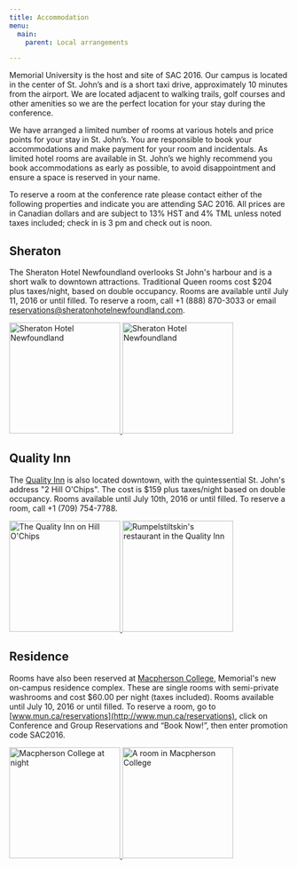 ```yaml
---
title: Accommodation
menu:
  main:
    parent: Local arrangements

---
```


Memorial University is the host and site of SAC 2016. Our campus is located in
the center of St. John’s and is a short taxi drive, approximately 10 minutes
from the airport. We are located adjacent to walking trails, golf courses and
other amenities so we are the perfect location for your stay during the
conference.

We have arranged a limited number of rooms at various hotels and price points
for your stay in St. John’s. You are responsible to book your accommodations and
make payment for your room and incidentals. As limited hotel rooms are available
in St. John’s we highly recommend you book accommodations as early as possible,
to avoid disappointment and ensure a space is reserved in your name.

To reserve a room at the conference rate please contact either of the following
properties and indicate you are attending  SAC 2016.  All prices are in Canadian
dollars and are subject to 13% HST and 4% TML unless noted taxes included; check
in is 3 pm and check out is noon.



## Sheraton

The Sheraton Hotel Newfoundland overlooks St John's harbour and is a short walk
to downtown attractions.
Traditional Queen rooms cost $204 plus taxes/night, based on double occupancy.
Rooms are available until July 11, 2016 or until filled.
To reserve a room, call +1 (888) 870-3033 or email
[reservations@sheratonhotelnewfoundland.com](mailto:reservations@sheratonhotelnewfoundland.com).

<a href="http://r-ec.bstatic.com/images/hotel/max400/148/1480604.jpg">
<img src="http://r-ec.bstatic.com/images/hotel/max400/148/1480604.jpg"
 alt="Sheraton Hotel Newfoundland" width="200"/>
</a>
<a href="http://destinationstjohns.com/wp-content/uploads/2012/01/Sheraton.jpg">
<img src="http://destinationstjohns.com/wp-content/uploads/2012/01/Sheraton.jpg"
 alt="Sheraton Hotel Newfoundland" width="200"/>
</a>


## Quality Inn

The
[Quality Inn](http://www.stjohnsqualityhotel.com/) is also located downtown,
with the quintessential St. John's address "2 Hill O'Chips".
The cost is $159 plus taxes/night based on double occupancy.
Rooms available until July 10th, 2016 or until filled.
To reserve a room, call +1 (709) 754-7788.

<a href="https://www.choicehotels.com/media/eBrochure/ebrochure/CN/CN246/CN246A1.JPG">
  <img src="https://www.choicehotels.com/media/eBrochure/ebrochure/CN/CN246/CN246A1.JPG"
    alt="The Quality Inn on Hill O'Chips" width="200"/>
</a>
<a href="http://i0.bookcdn.com/data/Photos/OriginalPhoto/51/5110/5110532/Courtyard-St-JohnS-Newfoundland-photos-Restaurant.JPEG">
  <img src="http://i0.bookcdn.com/data/Photos/OriginalPhoto/51/5110/5110532/Courtyard-St-JohnS-Newfoundland-photos-Restaurant.JPEG"
    alt="Rumpelstiltskin's restaurant in the Quality Inn" width="200"/>
</a>


## Residence

Rooms have also been reserved at
[Macpherson College](http://www.mun.ca/hfcs/housingservices/on_campus/new_res/),
Memorial's new on-campus residence complex.
These are single rooms with semi-private washrooms
and cost $60.00 per night (taxes included).
Rooms available until July 10, 2016 or until filled.
To reserve a room,
go to [www.mun.ca/reservations](http://www.mun.ca/reservations),
click on Conference and Group Reservations and “Book Now!”, then
enter promotion code SAC2016.

<a href="http://www.mun.ca/hfcs/housingservices/on_campus/new_res/">
  <img src="http://www.mun.ca/hfcs/images/content/newresnight2.png" width="200"
    alt="Macpherson College at night"/>
</a>
<a href="http://www.mun.ca/hfcs/housingservices/on_campus/new_res/room_photos/">
  <img src="http://www.mun.ca/hfcs/images/content/1.jpg" width="200"
    alt="A room in Macpherson College"/>
</a>
